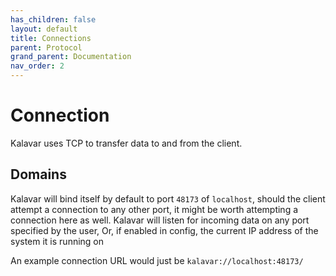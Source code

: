 ```yaml
---
has_children: false
layout: default
title: Connections
parent: Protocol
grand_parent: Documentation
nav_order: 2
---
```

# Connection
Kalavar uses TCP to transfer data to and from the client. 

## Domains
Kalavar will bind itself by default to port `48173` of `localhost`, should the client attempt a connection to any other port, it might be worth attempting a connection here as well. Kalavar will listen for incoming data on any port specified by the user, Or, if enabled in config, the current IP address of the system it is running on

An example connection URL would just be `kalavar://localhost:48173/`